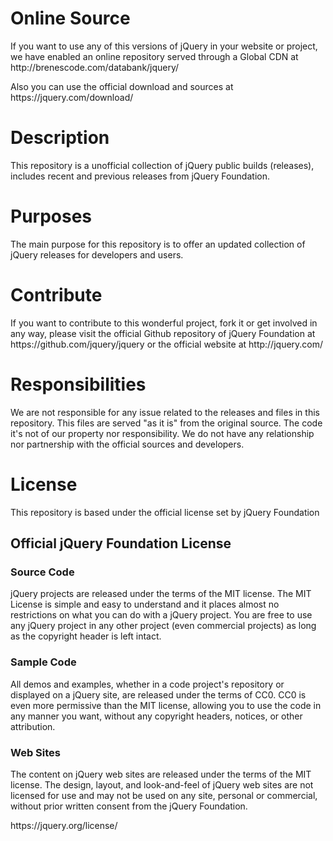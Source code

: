<h1>Online Source</h1>
<p>If you want to use any of this versions of jQuery in your website or project, we have enabled an online repository served through a Global CDN at http://brenescode.com/databank/jquery/ </p>
<p> Also you can use the official download and sources at https://jquery.com/download/ </p>

<h1>Description</h1>
<p>This repository is a unofficial collection of jQuery public builds (releases), includes recent and previous releases from jQuery Foundation. </p>

<h1>Purposes</h1>
<p>The main purpose for this repository is to offer an updated collection of jQuery releases for developers and users.</p>

<h1>Contribute</h1>
<p>If you want to contribute to this wonderful project, fork it or get involved in any way, please visit the official Github repository of jQuery Foundation at https://github.com/jquery/jquery or the official website at http://jquery.com/ </p>

<h1>Responsibilities</h1>
<p>We are not responsible for any issue related to the releases and files in this repository. This files are served "as it is" from the original source. The code it's not of our property nor responsibility. We do not have any relationship nor partnership with the official sources and developers.</p>

<h1>License</h1>
<p>This repository is based under the official license set by jQuery Foundation</p>
<h2>Official jQuery Foundation License</h2>
<h3>Source Code</h3>
<p>jQuery projects are released under the terms of the MIT license.
The MIT License is simple and easy to understand and it places almost no restrictions on what you can do with a jQuery project.
You are free to use any jQuery project in any other project (even commercial projects) as long as the copyright header is left intact.</p>
<h3>Sample Code</h3>
<p>All demos and examples, whether in a code project's repository or displayed on a jQuery site, are released under the terms of CC0.
CC0 is even more permissive than the MIT license, allowing you to use the code in any manner you want, without any copyright headers, notices, or other attribution.</p>
<h3>Web Sites</h3>
<p>The content on jQuery web sites are released under the terms of the MIT license.
The design, layout, and look-and-feel of jQuery web sites are not licensed for use and may not be used on any site, personal or commercial, without prior written consent from the jQuery Foundation.</p>
https://jquery.org/license/

